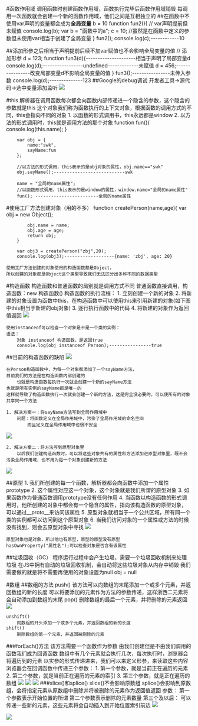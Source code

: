 #函数作用域
	调用函数时创建函数作用域，函数执行完毕后函数作用域销毁
	每调用一次函数就会创建一个新的函数作用域，他们之间是互相独立的
##在函数中不使用var声明的变量都会成为**全局变量**
	b = 10
        function fun2(){
            // var声明提前但未赋值
            console.log(b);
            var b = "函数中的a";
            c = 10;	//虽然是在函数中定义的参数但未使用var相当于创建了全局变量
        }
        fun2();
        console.log(c);------------10

##添加形参之后相当于声明提前后续不加var赋值也不会影响全局变量的值
	// 添加形参
        d = 123;
        function fun3(d){---------------------相当于声明了局部变量d
            console.log(d);-----------------undefined-------------未赋值
            d = 456;----------------改变局部变量d不影响全局变量的值
        }
        fun3();----------------未传入参数
        console.log(d);--------------123
##Google的debug调试
	开发者工具->源代码->选中变量添加监听
![](/img/0803/1.png)

#this
	解析器在调用函数每次都会向函数内部传递进一个隐含的参数，这个隐含的参数就是this
	这个对象我们称为函数执行的上下文对象，根据函数的调用方式的不同，this会指向不同的对象
		1. 以函数的形式调用书，this永远都是window
		2. 以方法的形式调用时，this就是调用方法的那个对象
		function fun(){
			console.log(this.name);
		}
	        
		var obj = {
			name:"swk",
			sayName:fun
		};

		//以方法的形式调用，this表示的是obj对象的属性，obj.name=="swk"
		obj.sayName();---------------------------swk  
	
		name = "全局的name属性";
		//以函数形式调用，this表示的是window的属性，window.name="全局的name属性"
		fun(); ------------------------全局的name属性

#使用工厂方法创建对象（用的不多）
	function createPerson(name,age){
            var obj = new Object();

            obj.name = name;
            obj.age = age;
            return obj;
        }

        var obj3 = createPerson("zbj",20);
        console.log(obj3);-------------------{name: 'zbj', age: 20}

	使用工厂方法创建的对象使用的构造函数都是Object，
	所以创建的对象都是Object这个类型导致我们无法区分出多种不同的数据类型
#构造函数
	构造函数和普通函数的局别就是调用方式不同
		普通函数直接调用，构造函数：new 构造函数()
	构造函数的执行流程：
		1. 立刻创建一个新的对象
		2. 将新建的对象设置为函数中this，在构造函数中可以使用this来引用新建的对象(如下图中this相当于新建的obj对象)
		3. 逐行执行函数中的代码
		4. 将新建的对象作为返回值返回
![](/img/0803/2.png)

	使用instanceof可以检查一个对象是不是一个类的实例：
	语法：
		对象 instanceof 构造函数，是返回true
		console.log(obj instanceof Person);----------------true

##目前的构造函数的缺陷
![](/img/0803/3.png)

	在Person构造函数中，为每一个对象都添加了一个sayName方法，
	目前我们的方法是在构造函数内部创建的
		也就是构造函数每执行一次就会创建一个新的sayName方法
	也就是所有实例的sayName都是唯一的
	这样就导致了构造函数执行一次就会创建一个新的方法，这是完全没必要的，可以使所有的对象共享同一个方法

	1. 解决方案一：将sayName方法写到全局作用域中
		问题：将函数定义在全局作用域中，污染了全局作用域的命名空间
        	而且定义在全局作用域中也很不安全
![](/img/0803/4.png)

	2. 解决方案二：将方法写到原型对象里
		以后我们创建构造函数时，可以将这些对象共有的属性和方法添加进原型对象里，既不会污染全局作用域，也不用为每一个对象创建新的方法
![](/img/0803/6.png)	

##原型
	1. 我们所创建的每一个函数，解析器都会向函数中添加一个属性prototype
	2. 这个属性对应这一个对象，这个对象就是我们所谓的原型对象
	3. 如果函数作为普通函数调用prototype没有任何作用
	4. 当函数以构造函数的形式调用时，他所创建的对象中都会有一个隐含的属性，指向该构造函数的原型对象，
		可以通过__proto__来访问该属性
	5. 原型对象就相当于一个公共区域，所有同一个类的实例都可以访问到这个原型对象
	6. 当我们访问对象的一个属性或方法的时候没有找到，则会去原型对象中寻找
![](/img/0803/5.png)

	原型对象也是对象，所以他也有原型，原型的原型没有原型
	hasOwnProperty("属性名");可以检查对象是否含有该属性
##垃圾回收（GC）
	程序运行过程中会产生垃圾，需要一个垃圾回收机制来处理垃圾
	在JS中拥有自动的垃圾回收机制，会自动将这些垃圾对象从内存中销毁
	我们需要做的就是将不需要再使用的对象设置为null  obj = null

#数组
##数组的方法
	push()
		该方法可以向数组的末尾添加一个或多个元素，并返回数组的新的长度
		可以将要添加的元素作为方法的参数传递，这样浙西二元素将会自动添加到数组的末尾
	pop()
		删除数组的最后一个元素，并将删除的元素返回
![](/img/0803/7.png)
	
	unshift()
		向数组的开头添加一个或多个元素，并返回数组的新的长度
	shift()
		删除数组的第一个元素，并返回被删除的元素
###forEach()方法
	该方法需要一个函数作为参数
		由我们创建但是不由我们调用的函数我们成为回调函数
	数组中有几个元素就会执行几次，每次执行时，浏览器会将遍历到的元素
		以实参的形式传递进来，我们可以来定义形参，来读取这些内容
	浏览器会在回调函数中传递三个参数：
		1. 第一个参数，就是当前正在遍历的元素
		2. 第二个参数，就是当前正在遍历的元素的索引
		3. 第三个参数，就是正在遍历的数组
![](/img/0803/8.png)
![](/img/0803/9.png)
![](/img/0803/10.png)
###slice()和splice()
	slice()不会影响原数组
	splice()会影响到原数组，会将指定元素从原数组中删除并将被删除的元素作为返回值返回
		参数：
			第一个参数表示开始位置的所谓
			第二个参数表示删除的元素数量
			第三个及以后：
				可以传递一些新的元素，这些元素将会自动插入到开始位置索引前边
![](/img/0803/11.png)

![](/img/0803/12.png)